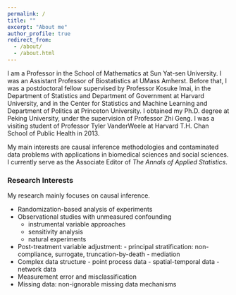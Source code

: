 ```yaml
---
permalink: /
title: ""
excerpt: "About me"
author_profile: true
redirect_from:
  - /about/
  - /about.html
---
```




I am a Professor in the School of Mathematics at Sun Yat-sen University. I was an Assistant Professor of Biostatistics at UMass Amherst. Before that, I was a postdoctoral fellow supervised by Professor Kosuke Imai, in the Department of Statistics and Department of Government at Harvard University, and in the Center for Statistics and Machine Learning and Department of Politics at Princeton University. I obtained my Ph.D. degree at Peking University, under the supervision of Professor Zhi Geng. I was a visiting student of Professor Tyler VanderWeele at Harvard T.H. Chan School of Public Health in 2013. 

My main interests are causal inference methodologies and contaminated data problems with applications in biomedical sciences and social sciences. I currently serve as the Associate Editor of *The Annals of Applied Statistics*.




<!-- Contact 
======
715 North Pleasant Street, Amherst, MA 01003-9304
-->

### Research Interests
My research mainly focuses on causal inference.  
  
- Randomization-based analysis of experiments
- Observational studies with unmeasured confounding
     - instrumental variable approaches
     - sensitivity analysis
     - natural experiments
- Post-treatment variable adjustment: 
       - principal stratification: non-compliance, surrogate, truncation-by-death
       - mediation
- Complex data structure
      - point process data
      - spatial-temporal data
      - network data
- Measurement error and misclassification  
- Missing data: non-ignorable missing data mechanisms

   






